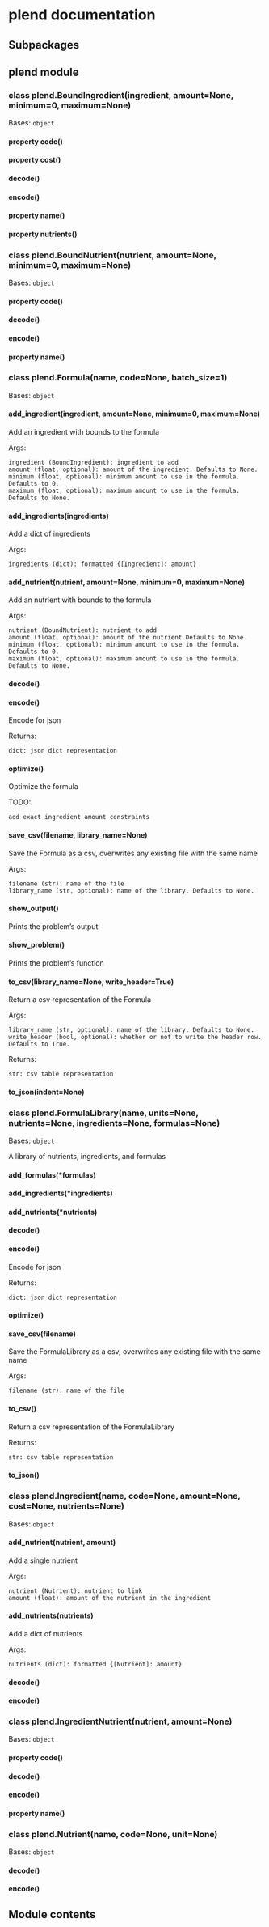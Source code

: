 # plend documentation

## Subpackages

## plend module


### class plend.BoundIngredient(ingredient, amount=None, minimum=0, maximum=None)
Bases: `object`


#### property code()

#### property cost()

#### decode()

#### encode()

#### property name()

#### property nutrients()

### class plend.BoundNutrient(nutrient, amount=None, minimum=0, maximum=None)
Bases: `object`


#### property code()

#### decode()

#### encode()

#### property name()

### class plend.Formula(name, code=None, batch_size=1)
Bases: `object`


#### add_ingredient(ingredient, amount=None, minimum=0, maximum=None)
Add an ingredient with bounds to the formula

Args:

    ingredient (BoundIngredient): ingredient to add
    amount (float, optional): amount of the ingredient. Defaults to None.
    minimum (float, optional): minimum amount to use in the formula. Defaults to 0.
    maximum (float, optional): maximum amount to use in the formula. Defaults to None.


#### add_ingredients(ingredients)
Add a dict of ingredients

Args:

    ingredients (dict): formatted {[Ingredient]: amount}


#### add_nutrient(nutrient, amount=None, minimum=0, maximum=None)
Add an nutrient with bounds to the formula

Args:

    nutrient (BoundNutrient): nutrient to add
    amount (float, optional): amount of the nutrient Defaults to None.
    minimum (float, optional): minimum amount to use in the formula. Defaults to 0.
    maximum (float, optional): maximum amount to use in the formula. Defaults to None.


#### decode()

#### encode()
Encode for json

Returns:

    dict: json dict representation


#### optimize()
Optimize the formula

TODO:

    add exact ingredient amount constraints


#### save_csv(filename, library_name=None)
Save the Formula as a csv, overwrites any existing file with the same name

Args:

    filename (str): name of the file
    library_name (str, optional): name of the library. Defaults to None.


#### show_output()
Prints the problem’s output


#### show_problem()
Prints the problem’s function


#### to_csv(library_name=None, write_header=True)
Return a csv representation of the Formula

Args:

    library_name (str, optional): name of the library. Defaults to None.
    write_header (bool, optional): whether or not to write the header row. Defaults to True.

Returns:

    str: csv table representation


#### to_json(indent=None)

### class plend.FormulaLibrary(name, units=None, nutrients=None, ingredients=None, formulas=None)
Bases: `object`

A library of nutrients, ingredients, and formulas


#### add_formulas(\*formulas)

#### add_ingredients(\*ingredients)

#### add_nutrients(\*nutrients)

#### decode()

#### encode()
Encode for json

Returns:

    dict: json dict representation


#### optimize()

#### save_csv(filename)
Save the FormulaLibrary as a csv, overwrites any existing file with the same name

Args:

    filename (str): name of the file


#### to_csv()
Return a csv representation of the FormulaLibrary

Returns:

    str: csv table representation


#### to_json()

### class plend.Ingredient(name, code=None, amount=None, cost=None, nutrients=None)
Bases: `object`


#### add_nutrient(nutrient, amount)
Add a single nutrient

Args:

    nutrient (Nutrient): nutrient to link
    amount (float): amount of the nutrient in the ingredient


#### add_nutrients(nutrients)
Add a dict of nutrients

Args:

    nutrients (dict): formatted {[Nutrient]: amount}


#### decode()

#### encode()

### class plend.IngredientNutrient(nutrient, amount=None)
Bases: `object`


#### property code()

#### decode()

#### encode()

#### property name()

### class plend.Nutrient(name, code=None, unit=None)
Bases: `object`


#### decode()

#### encode()
## Module contents
